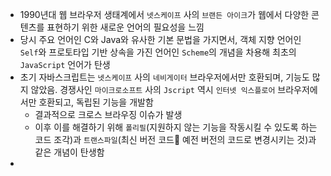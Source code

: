 - 1990년대 웹 브라우저 생태계에서 `넷스케이프` 사의 `브랜든 아이크`가 웹에서 다양한 콘텐츠를 표현하기 위한 새로운 언어의 필요성을 느낌
- 당시 주요 언어인 C와 Java와 유사한 기본 문법을 가지면서, 객체 지향 언어인 `Self`와 프로토타입 기반 상속을 가진 언어인 `Scheme`의 개념을 차용해 최초의 `JavaScript` 언어가 탄생
- 초기 자바스크립트는 `넷스케이프` 사의 `네비게이터` 브라우저에서만 호환되며, 기능도 많지 않았음. 경쟁사인 `마이크로소프트` 사의 `Jscript` 역시 `인터넷 익스플로어` 브라우저에서만 호환되고, 독립된 기능을 개발함
	- 결과적으로 크로스 브라우징 이슈가 발생
	- 이후 이를 해결하기 위해 `폴리필`(지원하지 않는 기능을 작동시킬 수 있도록 하는 코드 조각)과 `트랜스파일`(최신 버전 코드 예전 버전의 코드로 변경시키는 것)과 같은 개념이 탄생함
- 